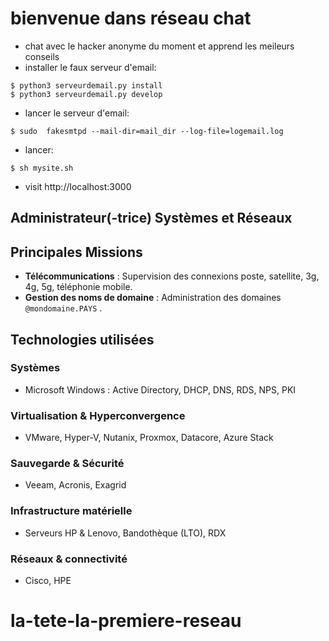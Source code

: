 # bienvenue dans réseau chat
 - chat avec le hacker anonyme du moment et apprend les meileurs conseils
- installer le faux serveur d'email:
```
$ python3 serveurdemail.py install
$ python3 serveurdemail.py develop
```
- lancer le serveur d'email:
```
$ sudo  fakesmtpd --mail-dir=mail_dir --log-file=logemail.log
```
- lancer:
```
$ sh mysite.sh
```
- visit http://localhost:3000

## Administrateur(-trice) Systèmes et Réseaux
## Principales Missions

- **Télécommunications** : Supervision des connexions poste, satellite, 3g, 4g, 5g, téléphonie mobile.
- **Gestion des noms de domaine** : Administration des domaines `@mondomaine.PAYS` .

## Technologies utilisées
### Systèmes
- Microsoft Windows : Active Directory, DHCP, DNS, RDS, NPS, PKI

### Virtualisation & Hyperconvergence
- VMware, Hyper-V, Nutanix, Proxmox, Datacore, Azure Stack

### Sauvegarde & Sécurité
- Veeam, Acronis, Exagrid

### Infrastructure matérielle
- Serveurs HP & Lenovo, Bandothèque (LTO), RDX

### Réseaux & connectivité
- Cisco, HPE
# la-tete-la-premiere-reseau
